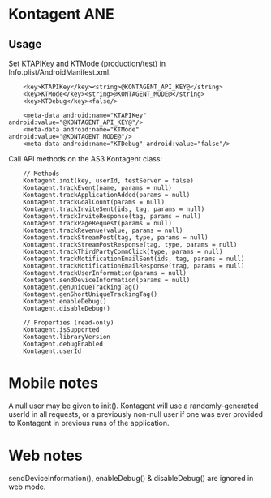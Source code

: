 Kontagent ANE
=================

Usage
-----
Set KTAPIKey and KTMode (production/test) in Info.plist/AndroidManifest.xml.

        <key>KTAPIKey</key><string>@KONTAGENT_API_KEY@</string>
        <key>KTMode</key><string>@KONTAGENT_MODE@</string>
        <key>KTDebug</key><false/>

        <meta-data android:name="KTAPIKey" android:value="@KONTAGENT_API_KEY@"/>
        <meta-data android:name="KTMode" android:value="@KONTAGENT_MODE@"/>
        <meta-data android:name="KTDebug" android:value="false"/>

Call API methods on the AS3 Kontagent class:

        // Methods
        Kontagent.init(key, userId, testServer = false)
        Kontagent.trackEvent(name, params = null)
        Kontagent.trackApplicationAdded(params = null)
        Kontagent.trackGoalCount(params = null)
        Kontagent.trackInviteSent(ids, tag, params = null)
        Kontagent.trackInviteResponse(tag, params = null)
        Kontagent.trackPageRequest(params = null)
        Kontagent.trackRevenue(value, params = null)
        Kontagent.trackStreamPost(tag, type, params = null)
        Kontagent.trackStreamPostResponse(tag, type, params = null)
        Kontagent.trackThirdPartyCommClick(type, params = null)
        Kontagent.trackNotificationEmailSent(ids, tag, params = null)
        Kontagent.trackNotificationEmailResponse(trag, params = null)
        Kontagent.trackUserInformation(params = null)
        Kontagent.sendDeviceInformation(params = null)
        Kontagent.genUniqueTrackingTag()
        Kontagent.genShortUniqueTrackingTag()
        Kontagent.enableDebug()
        Kontagent.disableDebug()

        // Properties (read-only)
        Kontagent.isSupported
        Kontagent.libraryVersion
        Kontagent.debugEnabled
        Kontagent.userId

Mobile notes
============
A null user may be given to init(). Kontagent will use a randomly-generated
userId in all requests, or a previously non-null user if one was ever provided
to Kontagent in previous runs of the application.

Web notes
=========
sendDeviceInformation(), enableDebug() & disableDebug() are ignored
in web mode.
